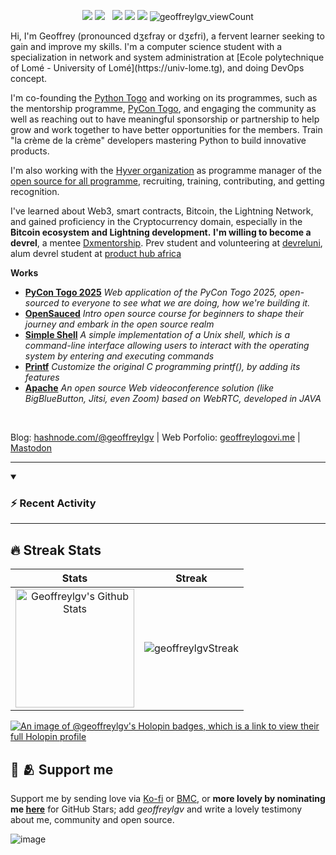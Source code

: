 <!-- **geoffreylgv/geoffreylgv** is a ✨ _special_ ✨ repository because its `README.md` (this file) appears on your GitHub profile. -->
<p align="center">
  <a href="https://ko-fi.com/geoffreylgv"><img src="https://img.shields.io/badge/Send love-F16061?style=for-the-badge&logo=ko-fi&logoColor=white"/></a>
  <a href="https://www.buymeacoffee.com/geoffreylgv"><img src="https://img.shields.io/badge/BMC-ffdd00?style=for-the-badge&logo=buy-me-a-coffee&logoColor=black"/></a>
  &nbsp;
  <a href="https://linkedin.com/in/geoffreylgv"><img src="https://img.shields.io/badge/linkedin-0077B5.svg?style=for-the-badge&logo=linkedin&logoColor=white"/></a>
  <a href="https://twitter.com/geoffreylgv"><img src="https://img.shields.io/badge/twitter-1DA1F2.svg?style=for-the-badge&logo=twitter&logoColor=white"/></a>
  <a href="https://geoffreylogovi.me/"><img src="https://img.shields.io/website-up-down-green-red/http/monip.org.svg?style=for-the-badge&logo=web&logoColor=white"/></a>
  <img src="https://komarev.com/ghpvc/?username=geoffreylgv&label=Profile%20views&color=0e75b6&style=for-the-badge" alt="geoffreylgv_viewCount" />
</p>
Hi, I'm Geoffrey (pronounced dʒɛfray or dʒɛfri), a fervent learner seeking to gain and improve my skills. I'm a computer science student with a specialization in network and system administration at [Ecole polytechnique of Lomé - University of Lomé](https://univ-lome.tg), and doing DevOps concept.

<!-- Currently student at [Africa Leadership X (ALX)](https://alxafrica.com), and preparing for Azure DevOps certification. -->
I'm co-founding the [Python Togo](https://pytogo.org) and working on its programmes, such as the mentorship programme, [PyCon Togo](pycontg.pytogo.org), and engaging the community as well as reaching out to have meaningful sponsorship or partnership to help grow and work together to have better opportunities for the members. Train "la crème de la crème" developers mastering Python to build innovative products.

I'm also working with the [Hyver organization](https://hyver.org) as programme manager of the [open source for all programme](https://osfa.hyver.org), recruiting, training, contributing, and getting recognition.

I've learned about Web3, smart contracts, Bitcoin, the Lightning Network, and gained proficiency in the Cryptocurrency domain, especially in the **Bitcoin ecosystem and Lightning development.**
**I'm willing to become a devrel**, a mentee [Dxmentorship](https://github.com/Dxmentorship). Prev student and volunteering at [devreluni](https://twitter.com/devreluni), alum devrel student at [product hub africa](https://twitter.com/producthubafri)  

**Works**
- **[PyCon Togo 2025](https://github.com/pytogo-org/pycontg25)** _Web application of the PyCon Togo 2025, open-sourced to everyone to see what we are doing, how we're building it._
- **[OpenSauced](https://github.com/opensauced/intro)** _Intro open source course for beginners to shape their journey and embark in the open source realm_
- **[Simple Shell](https://github.com/geoffreylgv/simple_shell_preject)** _A simple implementation of a Unix shell, which is a command-line interface allowing users to interact with the operating system by entering and executing commands_  
- **[Printf](https://github.com/soofyane/printf)** _Customize the original C programming printf(), by adding its features_
- **[Apache](https://github.com/apache/openmeetings)** _An open source Web videoconference solution (like BigBlueButton, Jitsi, even Zoom) based on WebRTC, developed in JAVA_
<br/>

Blog: [hashnode.com/@geoffreylgv](https://hashnode.com/@geoffreylgv) | Web Porfolio: [geoffreylogovi.me](https://geoffreylogovi.me) | <a rel="me" href="https://mastodon.social/@geoffreylgv" aria-label="Mastodon">Mastodon</a>

---

<details open>
  <summary><h3>⚡ Recent Activity</h3></summary>

<!--START_SECTION:activity-->

<!--END_SECTION:activity-->

</details>

---
## 🔥 Streak Stats

| Stats    | Streak    |
| :---: | :---: |
|<a href="https://github.com/geoffreylgv"><img alt="Geoffreylgv's Github Stats" src="https://github-readme-stats.vercel.app/api?username=geoffreylgv&show_icons=true&count_private=true&title_color=f69673&icon_color=1b93c9&show_owner=true" height="190px"/></a>|<img src="https://github-readme-streak-stats.herokuapp.com/?user=geoffreylgv&title_color=f69673&icon_color=1b93c9&show_owner=true" alt="geoffreylgvStreak"/>|

[![An image of @geoffreylgv's Holopin badges, which is a link to view their full Holopin profile](https://holopin.me/geoffreylgv)](https://holopin.io/@geoffreylgv)

## 💌 🫂 Support me
Support me by sending love via [Ko-fi](https://ko-fi.com/geoffreylgv) or [BMC](https://buymeacoffee.com/geoffreylgv), or **more lovely by nominating me [here](https://stars.github.com/)** for GitHub Stars; add *geoffreylgv* and write a lovely testimony about me, community and open source.

![image](https://github.com/geoffreylgv/geoffreylgv/assets/52314615/96c564c8-310d-4e48-92cd-9497cb734371)
